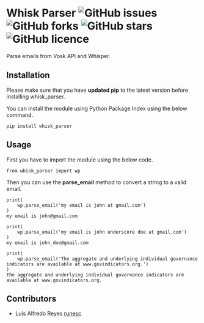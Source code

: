 # Whisk Parser ![GitHub issues](https://img.shields.io/github/issues/Neuri-ai/whisk-parser) ![GitHub forks](https://img.shields.io/github/forks/Neuri-ai/whisk-parser) ![GitHub stars](https://img.shields.io/github/stars/Neuri-ai/whisk-parser) ![GitHub licence](https://img.shields.io/github/license/Neuri-ai/whisk-parser)

Parse emails from Vosk API and Whisper.

## Installation

Please make sure that you have **updated pip** to the latest version before installing whisk_parser.

You can install the module using Python Package Index using the below command.

    pip install whisk_parser


## Usage

First you have to import the module using the below code.

    from whisk_parser import wp

Then you can use the **parse_email** method to convert a string to a valid email.

```
print(
    wp.parse_email('my email is john at gmail.com')
)
my email is john@gmail.com
```

```
print(
    wp.parse_email('my email is john underscore doe at gmail.com')
)
my email is john_doe@gmail.com
```

```
print(
    wp.parse_email('The aggregate and underlying individual governance indicators are available at www.govindicators.org.')
)
The aggregate and underlying individual governance indicators are available at www.govindicators.org.
```




## Contributors
- Luis Alfredo Reyes [runesc](https://github.com/runesc)
